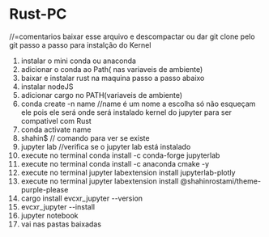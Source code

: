 # Rust-PC
//=comentarios
baixar esse arquivo e descompactar ou dar git clone pelo git 
passo a passo para instalção do Kernel
1. instalar o mini conda ou anaconda 
2. adicionar o conda ao Path( nas variaveis de ambiente)
3. baixar e instalar rust na maquina passo a passo abaixo
4. instalar nodeJS
5. adicionar cargo no PATH(variaveis de ambiente)
6. conda create -n name  //name é um nome a escolha só não esqueçam ele pois ele será onde será instalado kernel do jupyter para ser compativel com Rust
7. conda activate name 
8.  shahin$ // comando para ver se existe
9.  jupyter lab //verifica se o jupyter lab está instalado
10. execute no terminal conda install -c conda-forge jupyterlab
11.  execute no terminal  conda install -c anaconda cmake -y
12.  execute no terminal  jupyter labextension install jupyterlab-plotly
13. execute no terminal  jupyter labextension install @shahinrostami/theme-purple-please
14. cargo install evcxr_jupyter --version 
15. evcxr_jupyter --install
16. jupyter notebook
17.  vai nas pastas baixadas

